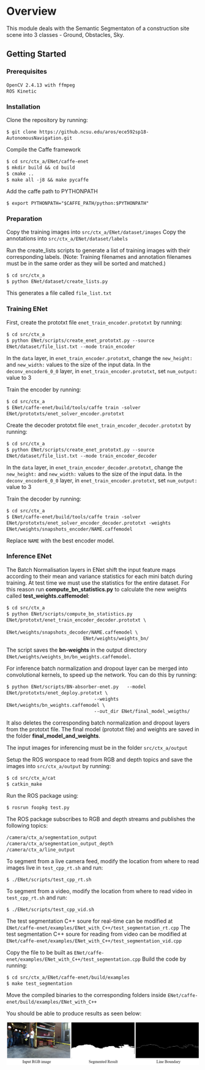 # Overview 

This module deals with the Semantic Segmentaton of a construction site scene into 3 classes - Ground, Obstacles, Sky.  

## Getting Started


### Prerequisites

```
OpenCV 2.4.13 with ffmpeg
ROS Kinetic
```

### Installation

Clone the repository by running:

```
$ git clone https://github.ncsu.edu/aros/ece592sp18-AutonomousNavigation.git
```

Compile the Caffe framework 

```
$ cd src/ctx_a/ENet/caffe-enet
$ mkdir build && cd build
$ cmake ..
$ make all -j8 && make pycaffe
```

Add the caffe path to PYTHONPATH

```
$ export PYTHONPATH="$CAFFE_PATH/python:$PYTHONPATH"
```

### Preparation

Copy the training images into `src/ctx_a/ENet/dataset/images`
Copy the annotations into `src/ctx_a/ENet/dataset/labels`

Run the create_lists scripts to generate a list of training images with their corresponding labels.
(Note: Training filenames and annotation filenames must be in the same order as they will be sorted and matched.)

```
$ cd src/ctx_a
$ python ENet/dataset/create_lists.py
```

This generates a file called `file_list.txt`


### Training ENet

First, create the prototxt file `enet_train_encoder.prototxt` by running:

```
$ cd src/ctx_a
$ python ENet/scripts/create_enet_prototxt.py --source ENet/dataset/file_list.txt --mode train_encoder

```
In the `data` layer, in `enet_train_encoder.prototxt`, change the `new_height:` and `new_width:` values to the size of the input data.
In the `deconv_encoder6_0_0` layer, in `enet_train_encoder.prototxt`, set `num_output:` value to 3

Train the encoder by running:

```
$ cd src/ctx_a
$ ENet/caffe-enet/build/tools/caffe train -solver ENet/prototxts/enet_solver_encoder.prototxt
```

Create the decoder prototxt file `enet_train_encoder_decoder.prototxt` by running:

```
$ cd src/ctx_a
$ python ENet/scripts/create_enet_prototxt.py --source ENet/dataset/file_list.txt --mode train_encoder_decoder

```

In the `data` layer, in `enet_train_encoder_decoder.prototxt`, change the `new_height:` and `new_width:` values to the size of the input data.
In the `deconv_encoder6_0_0` layer, in `enet_train_encoder.prototxt`, set `num_output:` value to 3

Train the decoder by running:

```
$ cd src/ctx_a
$ ENet/caffe-enet/build/tools/caffe train -solver ENet/prototxts/enet_solver_encoder_decoder.prototxt -weights ENet/weights/snapshots_encoder/NAME.caffemodel
```

Replace `NAME` with the best encoder model.

### Inference ENet

The Batch Normalisation layers in ENet shift the input feature maps according to their mean and variance
statistics for each mini batch during training. At test time we must use the statistics for the entire dataset.
For this reason run __compute_bn_statistics.py__ to calculate the new weights called __test_weights.caffemodel__:

	$ cd src/ctx_a
	$ python ENet/scripts/compute_bn_statistics.py 	ENet/prototxt/enet_train_encoder_decoder.prototxt \
						        ENet/weights/snapshots_decoder/NAME.caffemodel \
						        ENet/weights/weights_bn/ 

The script saves the __bn-weights__ in the output directory `ENet/weights/weights_bn/bn_weights.caffemodel`.

For inference batch normalization and dropout layer can be merged into convolutional kernels, to
speed up the network. You can do this by running:

	$ python ENet/scripts/BN-absorber-enet.py 	--model ENet/prototxts/enet_deploy.prototxt \
					                --weights ENet/weights/bn_weights.caffemodel \
					                --out_dir ENet/final_model_weigths/

It also deletes the corresponding batch normalization and dropout layers from the prototxt file. The final model (prototxt file) and weights are saved in the folder __final_model_and_weights__. 

The input images for inferencing must be in the folder `src/ctx_a/output`

Setup the ROS worspace to read from RGB and depth topics and save the images into `src/ctx_a/output` by running:

```
$ cd src/ctx_a/cat
$ catkin_make
```

Run the ROS package using: 

```
$ rosrun foopkg test.py
```

The ROS package subscribes to RGB and depth streams and publishes the following topics:

```
/camera/ctx_a/segmentation_output
/camera/ctx_a/segmentation_output_depth
/camera/ctx_a/line_output
``` 

To segment from a live camera feed, modify the location from where to read images live in `test_cpp_rt.sh` and run:

```
$ ./ENet/scripts/test_cpp_rt.sh
```

To segment from a video, modify the location from where to read video in `test_cpp_rt.sh` and run:

```
$ ./ENet/scripts/test_cpp_vid.sh
```

The test segmentation C++ soure for real-time can be modified at `ENet/caffe-enet/examples/ENet_with_C++/test_segmentation_rt.cpp`
The test segmentation C++ soure for reading from video can be modified at `ENet/caffe-enet/examples/ENet_with_C++/test_segmentation_vid.cpp`

Copy the file to be built as `ENet/caffe-enet/examples/ENet_with_C++/test_segmentation.cpp`
Build the code by running:

```
$ cd src/ctx_a/ENet/caffe-enet/build/examples
$ make test_segmentation
```

Move the compiled binaries to the corresponding folders inside `ENet/caffe-enet/build/examples/ENet_with_C++`

You should be able to produce results as seen below:

![Alt text](ENet/example_image/demo.png?raw=true "demo") 

